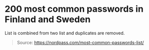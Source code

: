 # 200 most common passwords in Finland and Sweden

List is combined from two list and duplicates are removed.
> Source: https://nordpass.com/most-common-passwords-list/
